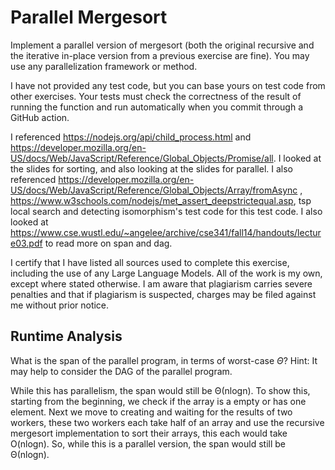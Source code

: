 # Parallel Mergesort

Implement a parallel version of mergesort (both the original recursive and the
iterative in-place version from a previous exercise are fine). You may use any
parallelization framework or method.

I have not provided any test code, but you can base yours on test code from
other exercises. Your tests must check the correctness of the result of running
the function and run automatically when you commit through a GitHub action.

I referenced https://nodejs.org/api/child_process.html and https://developer.mozilla.org/en-US/docs/Web/JavaScript/Reference/Global_Objects/Promise/all. I looked at the slides for sorting, and also looking at the slides for parallel. I also referenced https://developer.mozilla.org/en-US/docs/Web/JavaScript/Reference/Global_Objects/Array/fromAsync , https://www.w3schools.com/nodejs/met_assert_deepstrictequal.asp, tsp local search and detecting isomorphism's test code for this test code. I also looked at https://www.cse.wustl.edu/~angelee/archive/cse341/fall14/handouts/lecture03.pdf to read more on span and dag.

I certify that I have listed all sources used to complete this exercise, including the use of any Large Language Models. All of the work is my own, except where stated otherwise. I am aware that plagiarism carries severe penalties and that if plagiarism is suspected, charges may be filed against me without prior notice.


## Runtime Analysis

What is the span of the parallel program, in terms of worst-case $\Theta$? Hint:
It may help to consider the DAG of the parallel program.

While this has parallelism, the span would still be Θ(nlogn). To show this, starting from the beginning, we check if the array is a empty or has one element. Next we move to creating and waiting for the results of two workers, these two workers each take half of an array and use the recursive mergesort implementation to sort their arrays, this each would take O(nlogn). So, while this is a parallel version, the span would still be Θ(nlogn).
